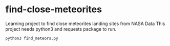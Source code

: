 # find-close-meteorites
Learning project to find close meteorites landing sites from NASA Data
This project needs python3 and requests package to run.

`python3 find_meteors.py`

